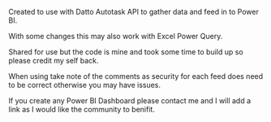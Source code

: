 Created to use with Datto Autotask API to gather data and feed in to Power BI.

With some changes this may also work with Excel Power Query.

Shared for use but the code is mine and took some time to build up so please credit my self back.

When using take note of the comments as security for each feed does need to be correct otherwise you may have issues.

If you create any Power BI Dashboard please contact me and I will add a link as I would like the community to benifit.
